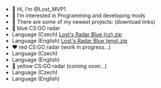 - 👋 Hi, I’m @Lost_MVP1
- 👀 I’m interested in Programming and developing mods
- 🌱 There are some of my newest projects: (download links)
- 💙 blue CS:GO radar
- Language (Czech)   [Lost's Radar Blue (cz).zip](https://github.com/LostMVP1/LostsRadar-cz-B/files/12302302/Lost.s.Radar.Blue.cz.zip)
- Language (English) [Lost's Radar Blue (eng).zip](https://github.com/LostMVP1/LostsRadar-cz-B/files/12303371/Lost.s.Radar.Blue.eng.zip)
- ❤️ red CS:GO radar (work in progress...)
- Language (Czech)
- Language (English)
- 💛 yellow CS:GO radar (coming soon...)
- Language (Czech)
- Language (English)

<!---
LostMVP1/LostMVP1 is a ✨ special ✨ repository because its `README.md` (this file) appears on your GitHub profile.
You can click the Preview link to take a look at your changes.
--->
